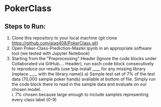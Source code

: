 # PokerClass

## Steps to Run:
1. Clone this repository to your local machine (git clone https://github.com/ajag408/PokerClass.git)
2. Open Poker-Class-Prediction-Master.ipynb in an appropriate software tool (we tested with Jupyter Notebook)
3. Starting from the "Preprocessing" Header (Ignore the code blocks under Collaborated via GitHub.... Header), run each code block consecutively to reproduce our results (use !pip install ____ for any missing library (replace ____ with the library name))
  a) Sample test set of 7% of the test data (70,000 sample poker hands) available at bottom of file.  Simply run the code block there to read in the sample data and evaluate on our chosen model.  
      i. 7% chosen because large enough to include samples representing every class label (0-9)

